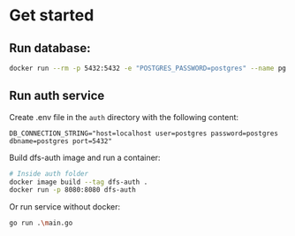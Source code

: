 # Get started

## Run database:

```bash
docker run --rm -p 5432:5432 -e "POSTGRES_PASSWORD=postgres" --name pg postgres:latest
```

## Run auth service

Create .env file in the `auth` directory with the following content:

```
DB_CONNECTION_STRING="host=localhost user=postgres password=postgres dbname=postgres port=5432"
```

Build dfs-auth image and run a container:

```bash
# Inside auth folder
docker image build --tag dfs-auth .
docker run -p 8080:8080 dfs-auth
```

Or run service without docker:

```bash
go run .\main.go
```
